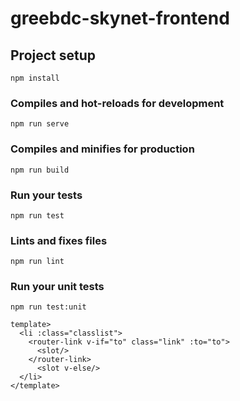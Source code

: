 # greebdc-skynet-frontend

## Project setup
```
npm install
```

### Compiles and hot-reloads for development
```
npm run serve
```

### Compiles and minifies for production
```
npm run build
```

### Run your tests
```
npm run test
```

### Lints and fixes files
```
npm run lint
```

### Run your unit tests
```
npm run test:unit
```
```vue
template>
  <li :class="classlist">
    <router-link v-if="to" class="link" :to="to">
      <slot/>
    </router-link>
      <slot v-else/>
  </li>
</template>
```
